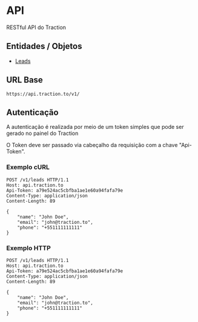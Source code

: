 # API

RESTful API do Traction

## Entidades / Objetos

* [Leads](#api/README.md)

## URL Base

```
https://api.traction.to/v1/
```

## Autenticação

A autenticação é realizada por meio de um token simples que pode ser gerado no painel do Traction

O Token deve ser passado via cabeçalho da requisição com a chave "Api-Token".


### Exemplo cURL
```curl
POST /v1/leads HTTP/1.1
Host: api.traction.to
Api-Token: a79e524ac5cbfba1ae1e60a94fafa79e
Content-Type: application/json
Content-Length: 89

{
    "name": "John Doe",
    "email": "john@traction.to",
    "phone": "+551111111111"
}
```

### Exemplo HTTP
```
POST /v1/leads HTTP/1.1
Host: api.traction.to
Api-Token: a79e524ac5cbfba1ae1e60a94fafa79e
Content-Type: application/json
Content-Length: 89

{
    "name": "John Doe",
    "email": "john@traction.to",
    "phone": "+551111111111"
}
```

